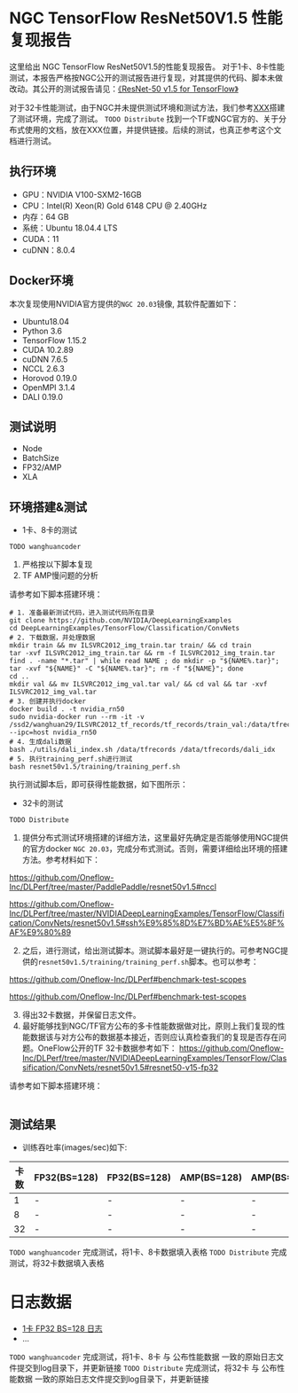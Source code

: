 # NGC TensorFlow ResNet50V1.5 性能复现报告

这里给出 NGC TensorFlow ResNet50V1.5的性能复现报告。
对于1卡、8卡性能测试，本报告严格按NGC公开的测试报告进行复现，对其提供的代码、脚本未做改动。其公开的测试报告请见：[《ResNet-50 v1.5 for TensorFlow》](https://github.com/Oneflow-Inc/DLPerf/tree/master/NVIDIADeepLearningExamples/TensorFlow/Classification/ConvNets/resnet50v1.5)

对于32卡性能测试，由于NGC并未提供测试环境和测试方法，我们参考[XXX](www.baidu.com)搭建了测试环境，完成了测试。
`TODO Distribute` 找到一个TF或NGC官方的、关于分布式使用的文档，放在XXX位置，并提供链接。后续的测试，也真正参考这个文档进行测试。

## 执行环境

- GPU：NVIDIA V100-SXM2-16GB
- CPU：Intel(R) Xeon(R) Gold 6148 CPU @ 2.40GHz
- 内存：64 GB
- 系统：Ubuntu 18.04.4 LTS
- CUDA：11
- cuDNN：8.0.4

## Docker环境

本次复现使用NVIDIA官方提供的`NGC 20.03`镜像, 其软件配置如下：
- Ubuntu18.04
- Python 3.6
- TensorFlow 1.15.2
- CUDA 10.2.89
- cuDNN 7.6.5
- NCCL 2.6.3
- Horovod 0.19.0
- OpenMPI 3.1.4
- DALI 0.19.0

## 测试说明

- Node
- BatchSize
- FP32/AMP
- XLA

## 环境搭建&测试

- 1卡、8卡的测试

`TODO wanghuancoder`
1. 严格按以下脚本复现
2. TF AMP慢问题的分析

请参考如下脚本搭建环境：
```
# 1. 准备最新测试代码，进入测试代码所在目录
git clone https://github.com/NVIDIA/DeepLearningExamples
cd DeepLearningExamples/TensorFlow/Classification/ConvNets
# 2. 下载数据，并处理数据
mkdir train && mv ILSVRC2012_img_train.tar train/ && cd train
tar -xvf ILSVRC2012_img_train.tar && rm -f ILSVRC2012_img_train.tar
find . -name "*.tar" | while read NAME ; do mkdir -p "${NAME%.tar}"; tar -xvf "${NAME}" -C "${NAME%.tar}"; rm -f "${NAME}"; done
cd ..
mkdir val && mv ILSVRC2012_img_val.tar val/ && cd val && tar -xvf ILSVRC2012_img_val.tar
# 3. 创建并执行docker
docker build . -t nvidia_rn50
sudo nvidia-docker run --rm -it -v /ssd2/wanghuan29/ILSVRC2012_tf_records/tf_records/train_val:/data/tfrecords --ipc=host nvidia_rn50
# 4. 生成dali数据
bash ./utils/dali_index.sh /data/tfrecords /data/tfrecords/dali_idx
# 5. 执行training_perf.sh进行测试
bash resnet50v1.5/training/training_perf.sh
```
执行测试脚本后，即可获得性能数据，如下图所示：

- 32卡的测试

`TODO Distribute`
 1. 提供分布式测试环境搭建的详细方法，这里最好先确定是否能够使用NGC提供的官方docker `NGC 20.03`，完成分布式测试。否则，需要详细给出环境的搭建方法。参考材料如下：
 
https://github.com/Oneflow-Inc/DLPerf/tree/master/PaddlePaddle/resnet50v1.5#nccl

https://github.com/Oneflow-Inc/DLPerf/tree/master/NVIDIADeepLearningExamples/TensorFlow/Classification/ConvNets/resnet50v1.5#ssh%E9%85%8D%E7%BD%AE%E5%8F%AF%E9%80%89

 2. 之后，进行测试，给出测试脚本。测试脚本最好是一键执行的。可参考NGC提供的`resnet50v1.5/training/training_perf.sh`脚本。也可以参考：

https://github.com/Oneflow-Inc/DLPerf#benchmark-test-scopes

https://github.com/Oneflow-Inc/DLPerf#benchmark-test-scopes
 
 3. 得出32卡数据，并保留日志文件。
 4. 最好能够找到NGC/TF官方公布的多卡性能数据做对比，原则上我们复现的性能数据该与对方公布的数据基本接近，否则应认真检查我们的复现是否存在问题。OneFlow公开的TF 32卡数据参考如下：
 https://github.com/Oneflow-Inc/DLPerf/tree/master/NVIDIADeepLearningExamples/TensorFlow/Classification/ConvNets/resnet50v1.5#resnet50-v15-fp32

请参考如下脚本搭建环境：
```
```

## 测试结果

- 训练吞吐率(images/sec)如下:

|卡数 | FP32(BS=128) | FP32(BS=128) | AMP(BS=128) | AMP(BS=256)|
|-----|-----|-----|-----|-----|
|1 | - | - | - | -|
|8 | - | - | - | -|
|32 | - | - | - | -|

`TODO wanghuancoder` 完成测试，将1卡、8卡数据填入表格
`TODO Distribute` 完成测试，将32卡数据填入表格

# 日志数据
- [1卡 FP32 BS=128 日志](./log/)
- ...

`TODO wanghuancoder` 完成测试，将1卡、8卡 与 公布性能数据 一致的原始日志文件提交到log目录下，并更新链接
`TODO Distribute` 完成测试，将32卡 与 公布性能数据 一致的原始日志文件提交到log目录下，并更新链接
